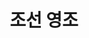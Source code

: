 ---
layout: hubs
key: Q485009
title: 조선 영조
name: 조선 영조
description: 조선의 21대 임금
score: 0.0025625074331927507
degree: 18
---